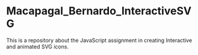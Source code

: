 # Macapagal_Bernardo_InteractiveSVG
This is a repository about the JavaScript assignment in creating Interactive and animated SVG icons.

